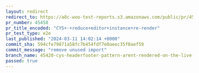 ```yaml
---
layout: redirect
redirect_to: https://a8c-woo-test-reports.s3.amazonaws.com/public/pr/45458/e2e/index.html
pr_number: 45458
pr_title_encoded: "CYS+-+reduce+editor+instance+re-render"
pr_test_type: e2e
last_published: "2024-03-11 14:02:14 +0000"
commit_sha: 594cfe79871a58fc7b454fdf7e0aeec35f0aef59
commit_message: "remove unused import"
branch_name: 45420-cys-headerfooter-pattern-arent-rendered-on-the-live-preview
passed: true
---
```

